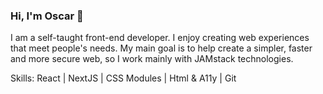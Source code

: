 ### Hi, I'm Oscar 👋
I am a self-taught front-end developer. I enjoy creating web experiences that meet people's needs. My main goal is to help create a simpler, faster and more secure web, so I work mainly with JAMstack technologies.

Skills: React | NextJS | CSS Modules | Html & A11y | Git 
